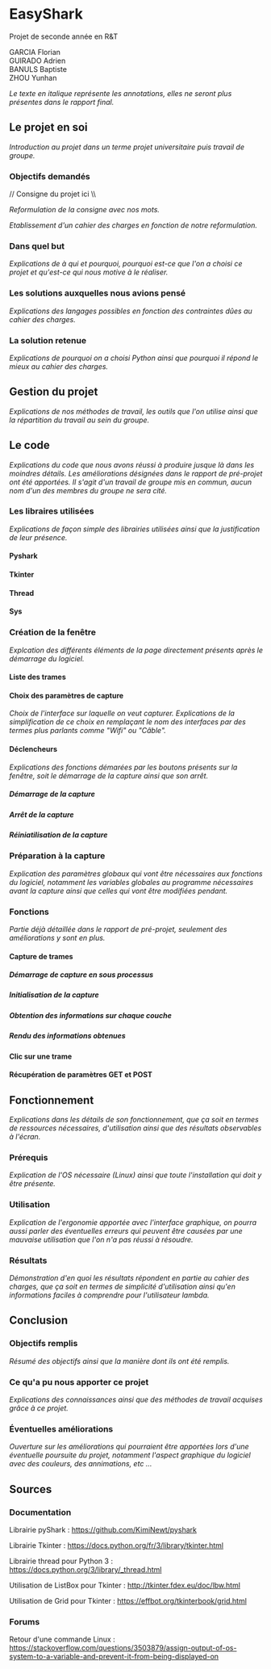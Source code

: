 # EasyShark

Projet de seconde année en R&T

GARCIA Florian<br/>
GUIRADO Adrien<br/>
BANULS Baptiste<br/>
ZHOU Yunhan

*Le texte en italique représente les annotations, elles ne seront plus présentes dans le rapport final.*

## Le projet en soi

*Introduction au projet dans un terme projet universitaire puis travail de groupe.*

### Objectifs demandés

// Consigne du projet ici \\\\

*Reformulation de la consigne avec nos mots.*

*Etablissement d'un cahier des charges en fonction de notre reformulation.*

### Dans quel but

*Explications de à qui et pourquoi, pourquoi est-ce que l'on a choisi ce projet et qu'est-ce qui nous motive à le réaliser.*

### Les solutions auxquelles nous avions pensé

*Explications des langages possibles en fonction des contraintes dûes au cahier des charges.*

### La solution retenue

*Explications de pourquoi on a choisi Python ainsi que pourquoi il répond le mieux au cahier des charges.*

## Gestion du projet

*Explications de nos méthodes de travail, les outils que l'on utilise ainsi que la répartition du travail au sein du groupe.*

## Le code

*Explications du code que nous avons réussi à produire jusque là dans les moindres détails. 
Les améliorations désignées dans le rapport de pré-projet ont été apportées.
Il s'agit d'un travail de groupe mis en commun, aucun nom d'un des membres du groupe ne sera cité.*

### Les libraires utilisées

*Explications de façon simple des librairies utilisées ainsi que la justification de leur présence.*

#### Pyshark
#### Tkinter
#### Thread
#### Sys
### Création de la fenêtre

*Explcation des différents éléments de la page directement présents après le démarrage du logiciel.*

#### Liste des trames

#### Choix des paramètres de capture

*Choix de l'interface sur laquelle on veut capturer. Explications de la simplification de ce choix en remplaçant le nom des interfaces par des termes plus parlants comme "Wifi" ou "Câble".*

#### Déclencheurs

*Explications des fonctions démarées par les boutons présents sur la fenêtre, soit le démarrage de la capture ainsi que son arrêt.*

##### Démarrage de la capture
##### Arrêt de la capture
##### Réiniatilisation de la capture

### Préparation à la capture

*Explication des paramètres globaux qui vont être nécessaires aux fonctions du logiciel, notamment les variables globales au programme nécessaires avant la capture ainsi que celles qui vont être modifiées pendant.*

### Fonctions

*Partie déjà détaillée dans le rapport de pré-projet, seulement des améliorations y sont en plus.*

#### Capture de trames
##### Démarrage de capture en sous processus
##### Initialisation de la capture
##### Obtention des informations sur chaque couche
##### Rendu des informations obtenues
#### Clic sur une trame
#### Récupération de paramètres GET et POST

## Fonctionnement

*Explications dans les détails de son fonctionnement, que ça soit en termes de ressources nécessaires, d'utilisation ainsi que des résultats observables à l'écran.*

### Prérequis

*Explication de l'OS nécessaire (Linux) ainsi que toute l'installation qui doit y être présente.*

### Utilisation

*Explication de l'ergonomie apportée avec l'interface graphique, on pourra aussi parler des éventuelles erreurs qui peuvent être causées par une mauvaise utilisation que l'on n'a pas réussi à résoudre.*

### Résultats

*Démonstration d'en quoi les résultats répondent en partie au cahier des charges, que ça soit en termes de simplicité d'utilisation ainsi qu'en informations faciles à comprendre pour l'utilisateur lambda.*

## Conclusion

### Objectifs remplis

*Résumé des objectifs ainsi que la manière dont ils ont été remplis.*

### Ce qu'a pu nous apporter ce projet

*Explications des connaissances ainsi que des méthodes de travail acquises grâce à ce projet.*

### Éventuelles améliorations

*Ouverture sur les améliorations qui pourraient être apportées lors d'une éventuelle poursuite du projet, notamment l'aspect graphique du logiciel avec des couleurs, des annimations, etc ...*

## Sources

### Documentation

Librairie pyShark :
https://github.com/KimiNewt/pyshark

Librairie Tkinter :
https://docs.python.org/fr/3/library/tkinter.html

Librairie thread pour Python 3 :
https://docs.python.org/3/library/_thread.html

Utilisation de ListBox pour Tkinter :
http://tkinter.fdex.eu/doc/lbw.html

Utilisation de Grid pour Tkinter :
https://effbot.org/tkinterbook/grid.html

### Forums

Retour d'une commande Linux :
https://stackoverflow.com/questions/3503879/assign-output-of-os-system-to-a-variable-and-prevent-it-from-being-displayed-on